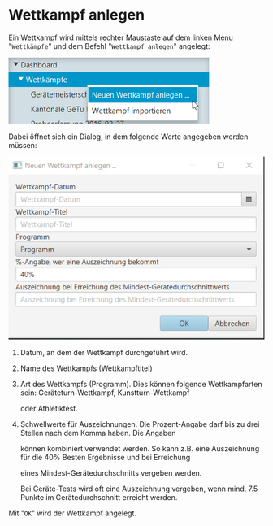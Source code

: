 # Wettkampf anlegen

Ein Wettkampf wird mittels rechter Maustaste auf dem linken Menu "`Wettkämpfe`" und dem Befehl "`Wettkampf anlegen`" angelegt:

![](/assets/wettkampf-anlegen.png)

Dabei öffnet sich ein Dialog, in dem folgende Werte angegeben werden müssen:

![](/assets/wettkampf-anlegen-dlg.png)

1. Datum, an dem der Wettkampf durchgeführt wird.
2. Name des Wettkampfs \(Wettkampftitel\)
3. Art des Wettkampfs \(Programm\). Dies können folgende Wettkampfarten sein: Geräteturn-Wettkampf, Kunstturn-Wettkampf 

   oder Athletiktest.

4. Schwellwerte für Auszeichnungen. Die Prozent-Angabe darf bis zu drei Stellen nach dem Komma haben. Die Angaben 

   können kombiniert verwendet werden. So kann z.B. eine Auszeichnung für die 40% Besten Ergebnisse und bei Erreichung 

   eines Mindest-Gerätedurchschnitts vergeben werden. 

   Bei Geräte-Tests wird oft eine Auszeichnung vergeben, wenn mind. 7.5 Punkte im Gerätedurchschnitt erreicht werden.

Mit "`OK`" wird der Wettkampf angelegt.

